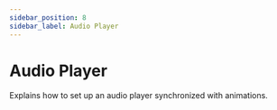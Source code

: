 ```yaml
---
sidebar_position: 8
sidebar_label: Audio Player
---
```


# Audio Player

Explains how to set up an audio player synchronized with animations. 